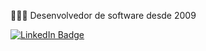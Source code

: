 🧑🏻‍💻 Desenvolvedor de software desde 2009

[![LinkedIn Badge](https://img.shields.io/badge/LinkedIn-Profile-informational?style=flat&logo=linkedin&logoColor=white&color=0D76A8)](https://www.linkedin.com/in/leitefabricio)
